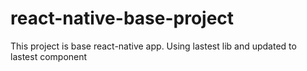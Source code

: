 # react-native-base-project
This project is base react-native app. Using lastest lib and updated to lastest component